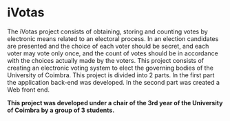# iVotas
The iVotas project consists of obtaining, storing and counting votes by electronic means related to an electoral process. In an election candidates are presented and the choice of each voter should be secret, and each voter may vote only once, and the count of votes should be in accordance with the choices actually made by the voters. This project consists of creating an electronic voting system to elect the governing bodies of the University of Coimbra. This project is divided into 2 parts. In the first part the application back-end was developed. In the second part was created a Web front end.


<b> This project was developed under a chair of the 3rd year of the University of Coimbra by a group of 3 students. </b>

